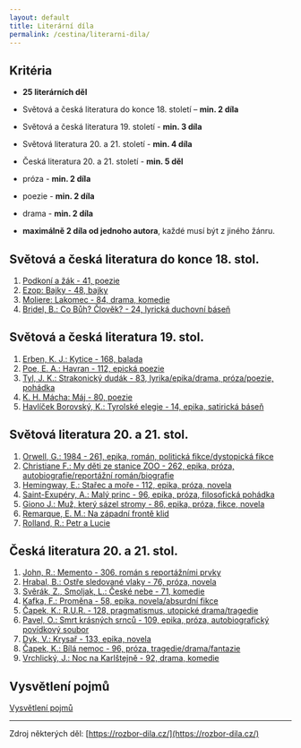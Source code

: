 ```yaml
---
layout: default
title: Literární díla
permalink: /cestina/literarni-dila/
---
```


## Kritéria

- **25 literárních děl**

- Světová a česká literatura do konce 18. století – **min. 2 díla**
- Světová a česká literatura 19. století - **min. 3 díla**
- Světová literatura 20. a 21. století - **min. 4 díla**
- Česká literatura 20. a 21. století - **min. 5 děl**

- próza - **min. 2 díla**
- poezie - **min. 2 díla**
- drama - **min. 2 díla**

- **maximálně 2 díla od
jednoho autora**, každé musí být z jiného žánru.

## Světová a česká literatura do konce 18. stol.

1. [Podkoní a žák - 41, poezie](./podkoni-a-zak)
2. [Ezop: Bajky - 48, bajky](./bajky)
3. [Moliere: Lakomec - 84, drama, komedie](./lakomec)
4. [Bridel, B.: Co Bůh? Člověk? - 24, lyrická duchovní báseň](./co-buh-clovek)


## Světová a česká literatura 19. stol.

1. [Erben, K. J.: Kytice - 168, balada](./kytice)
2. [Poe, E. A.: Havran - 112, epická poezie](./havran)
3. [Tyl, J. K.: Strakonický dudák - 83, lyrika/epika/drama, próza/poezie, pohádka](./strakonicky-dudak)
4. [K. H. Mácha: Máj - 80, poezie](./maj)
5. [Havlíček Borovský, K.: Tyrolské elegie - 14, epika, satirická báseň](./tyrolske-elegie)


## Světová literatura 20. a 21. stol.

1. [Orwell, G.: 1984 - 261, epika, román, politická fikce/dystopická fikce](./1984)
2. [Christiane F.: My děti ze stanice ZOO - 262, epika, próza, autobiografie/reportážní román/biografie](./my-deti-ze-stanice-zoo)
3. [Hemingway, E.: Stařec a moře - 112, epika, próza, novela](./starec-a-more)
4. [Saint-Exupéry, A.: Malý princ - 96, epika, próza, filosofická pohádka](./maly-princ)
5. [Giono J.: Muž, který sázel stromy - 86, epika, próza, fikce, novela](./muz-ktery-sazel-stromy)
6. [Remarque, E. M.: Na západní frontě klid](./na-zapadni-fronte-klid)
7. [Rolland, R.: Petr a Lucie](./petr-a-lucie)


## Česká literatura 20. a 21. stol.

1. [John, R.: Memento - 306, román s reportážními prvky](./memento)
2. [Hrabal, B.: Ostře sledované vlaky - 76, próza, novela](./ostre-sledovane-vlaky)
3. [Svěrák, Z., Smoljak, L.: České nebe - 71, komedie](./ceske-nebe)
4. [Kafka, F.: Proměna - 58, epika, novela/absurdní fikce](./promena)
5. [Čapek, K.: R.U.R. - 128, pragmatismus, utopické drama/tragedie](./rur)
6. [Pavel, O.: Smrt krásných srnců - 109, epika, próza, autobiografický povídkový soubor](./smrt-krasnych-srncu)
7. [Dyk, V.: Krysař - 133, epika, novela](./krysar)
8. [Čapek, K.: Bílá nemoc - 96, próza, tragedie/drama/fantazie](./bila-nemoc)
9. [Vrchlický, J.: Noc na Karlštejně - 92, drama, komedie](./noc-na-karlstejne)


## Vysvětlení pojmů

[Vysvětlení pojmů](./vysvetleni-pojmu)

---

Zdroj některých děl: [https://rozbor-dila.cz/](https://rozbor-dila.cz/)
